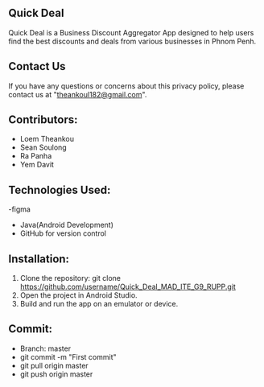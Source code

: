 ## Quick Deal

Quick Deal is a Business Discount Aggregator App designed to help users find the best discounts and deals from various businesses in Phnom Penh.

## Contact Us 
If you have any questions or concerns about this privacy policy, please contact us at "theankoul182@gmail.com".

## Contributors:
- Loem Theankou
- Sean Soulong
- Ra Panha
- Yem Davit

## Technologies Used:
-figma
- Java(Android Development)
- GitHub for version control

## Installation:
1. Clone the repository:
git clone https://github.com/username/Quick_Deal_MAD_ITE_G9_RUPP.git
3. Open the project in Android Studio.
4. Build and run the app on an emulator or device.

## Commit:
- Branch: master
- git commit -m "First commit"
- git pull origin master
- git push origin master
